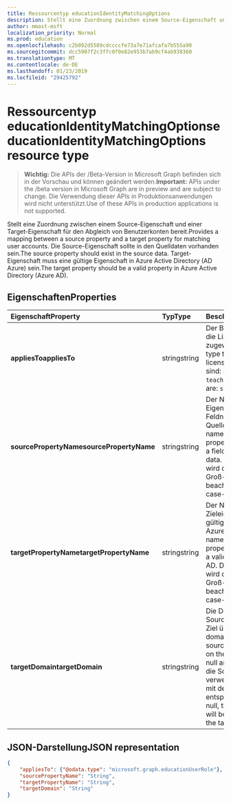 ```yaml
---
title: Ressourcentyp educationIdentityMatchingOptions
description: Stellt eine Zuordnung zwischen einem Source-Eigenschaft und einer Target-Eigenschaft für den Abgleich von Benutzerkonten bereit. Die Source-Eigenschaft sollte in den Quelldaten vorhanden sein. Target-Eigenschaft muss eine gültige Eigenschaft in Azure Active Directory (AD Azure) sein.
author: mmast-msft
localization_priority: Normal
ms.prod: education
ms.openlocfilehash: c2b092d5589cdccccfe73a7e71afcafa7b555a90
ms.sourcegitcommit: dcc5907f2c3ffc0f0e82e953b7ab9cf4ab938360
ms.translationtype: MT
ms.contentlocale: de-DE
ms.lasthandoff: 01/23/2019
ms.locfileid: "29425792"
---
```

# <a name="educationidentitymatchingoptions-resource-type"></a><span data-ttu-id="7765a-105">Ressourcentyp educationIdentityMatchingOptions</span><span class="sxs-lookup"><span data-stu-id="7765a-105">educationIdentityMatchingOptions resource type</span></span>

> <span data-ttu-id="7765a-106">**Wichtig:** Die APIs der /Beta-Version in Microsoft Graph befinden sich in der Vorschau und können geändert werden.</span><span class="sxs-lookup"><span data-stu-id="7765a-106">**Important:** APIs under the /beta version in Microsoft Graph are in preview and are subject to change.</span></span> <span data-ttu-id="7765a-107">Die Verwendung dieser APIs in Produktionsanwendungen wird nicht unterstützt.</span><span class="sxs-lookup"><span data-stu-id="7765a-107">Use of these APIs in production applications is not supported.</span></span>

<span data-ttu-id="7765a-108">Stellt eine Zuordnung zwischen einem Source-Eigenschaft und einer Target-Eigenschaft für den Abgleich von Benutzerkonten bereit.</span><span class="sxs-lookup"><span data-stu-id="7765a-108">Provides a mapping between a source property and a target property for matching user accounts.</span></span> <span data-ttu-id="7765a-109">Die Source-Eigenschaft sollte in den Quelldaten vorhanden sein.</span><span class="sxs-lookup"><span data-stu-id="7765a-109">The source property should exist in the source data.</span></span> <span data-ttu-id="7765a-110">Target-Eigenschaft muss eine gültige Eigenschaft in Azure Active Directory (AD Azure) sein.</span><span class="sxs-lookup"><span data-stu-id="7765a-110">The target property should be a valid property in Azure Active Directory (Azure AD).</span></span>

## <a name="properties"></a><span data-ttu-id="7765a-111">Eigenschaften</span><span class="sxs-lookup"><span data-stu-id="7765a-111">Properties</span></span>

| <span data-ttu-id="7765a-112">Eigenschaft</span><span class="sxs-lookup"><span data-stu-id="7765a-112">Property</span></span> | <span data-ttu-id="7765a-113">Typ</span><span class="sxs-lookup"><span data-stu-id="7765a-113">Type</span></span> | <span data-ttu-id="7765a-114">Beschreibung</span><span class="sxs-lookup"><span data-stu-id="7765a-114">Description</span></span> |
|:-|:-|:-|
| <span data-ttu-id="7765a-115">**appliesTo**</span><span class="sxs-lookup"><span data-stu-id="7765a-115">**appliesTo**</span></span> | <span data-ttu-id="7765a-116">string</span><span class="sxs-lookup"><span data-stu-id="7765a-116">string</span></span> |  <span data-ttu-id="7765a-117">Der Benutzer Rollentyp die Lizenz zugewiesen.</span><span class="sxs-lookup"><span data-stu-id="7765a-117">The user role type to assign to the license.</span></span> <span data-ttu-id="7765a-118">Mögliche Werte sind: `student` und `teacher`.</span><span class="sxs-lookup"><span data-stu-id="7765a-118">Possible values are: `student`, `teacher`.</span></span>      |
| <span data-ttu-id="7765a-119">**sourcePropertyName**</span><span class="sxs-lookup"><span data-stu-id="7765a-119">**sourcePropertyName**</span></span> | <span data-ttu-id="7765a-120">string</span><span class="sxs-lookup"><span data-stu-id="7765a-120">string</span></span> |  <span data-ttu-id="7765a-121">Der Name der Source-Eigenschaft, die ein Feldname in den Quelldaten sein sollte.</span><span class="sxs-lookup"><span data-stu-id="7765a-121">The name of the source property, which should be a field name in the source data.</span></span> <span data-ttu-id="7765a-122">Diese Eigenschaft wird die Groß-/Kleinschreibung beachtet.</span><span class="sxs-lookup"><span data-stu-id="7765a-122">This property is case-sensitive.</span></span>        |
| <span data-ttu-id="7765a-123">**targetPropertyName**</span><span class="sxs-lookup"><span data-stu-id="7765a-123">**targetPropertyName**</span></span> | <span data-ttu-id="7765a-124">string</span><span class="sxs-lookup"><span data-stu-id="7765a-124">string</span></span> |  <span data-ttu-id="7765a-125">Der Name der Zieleigenschaft, die eine gültige Eigenschaft in Azure AD sein sollte.</span><span class="sxs-lookup"><span data-stu-id="7765a-125">The name of the target property, which should be a valid property in Azure AD.</span></span> <span data-ttu-id="7765a-126">Diese Eigenschaft wird die Groß-/Kleinschreibung beachtet.</span><span class="sxs-lookup"><span data-stu-id="7765a-126">This property is case-sensitive.</span></span>     |
| <span data-ttu-id="7765a-127">**targetDomain**</span><span class="sxs-lookup"><span data-stu-id="7765a-127">**targetDomain**</span></span> | <span data-ttu-id="7765a-128">string</span><span class="sxs-lookup"><span data-stu-id="7765a-128">string</span></span> |  <span data-ttu-id="7765a-129">Die Domäne, mit der Source-Eigenschaft im Ziel übereinstimmen.</span><span class="sxs-lookup"><span data-stu-id="7765a-129">The domain to suffix with the source property to match on the target.</span></span> <span data-ttu-id="7765a-130">Wenn als null angegeben wird, wird die Source-Eigenschaft verwendet werden, der mit der Zieleigenschaft entspricht.</span><span class="sxs-lookup"><span data-stu-id="7765a-130">If provided as null,  the source property will be used to match with the target property.</span></span>        |

## <a name="json-representation"></a><span data-ttu-id="7765a-131">JSON-Darstellung</span><span class="sxs-lookup"><span data-stu-id="7765a-131">JSON representation</span></span>
<!-- {
  "blockType": "resource",
  "optionalProperties": [

  ],
  "@odata.type": "microsoft.graph.educationIdentityMatchingOptions"
}-->

```json
{
    "appliesTo": {"@odata.type": "microsoft.graph.educationUserRole"},
    "sourcePropertyName": "String",
    "targetPropertyName": "String",
    "targetDomain": "String"
}
```
